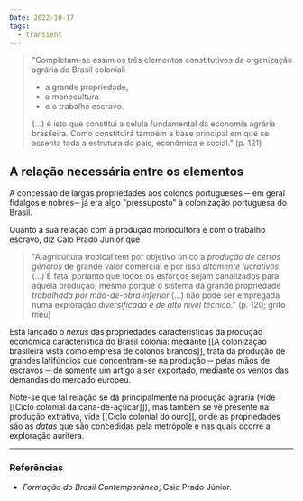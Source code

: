 ```yaml
---
Date: 2022-10-17
tags:
  - transient
---
```

> "Completam-se assim os três elementos constitutivos da organização agrária do Brasil colonial:
> - a grande propriedade,
> - a monocultura
> - e o trabalho escravo.
> 
> (...) é isto que constitui a célula fundamental da economia agrária brasileira. Como constituirá também a base principal em que se assenta toda a estrutura do país, econômica e social." (p. 121)

## A relação necessária entre os elementos
A concessão de largas propriedades aos colonos portugueses ─ em geral fidalgos e nobres─ já era algo "pressuposto" à colonização portuguesa do Brasil.

Quanto a sua relação com a produção monocultora e com o trabalho escravo, diz Caio Prado Junior que

> "A agricultura tropical tem por objetivo único a *produção de certos gêneros* de grande valor comercial e por isso *altamente lucrativos*. 
> (...) É fatal portanto que todos os esforços sejam canalizados para aquela produção; mesmo porque o sistema da grande propriedade *trabalhada por mão-de-obra inferior* (...) não pode ser empregada numa exploração *diversificada e de alto nível técnico*." (p. 120; grifo meu)

Está lançado o *nexus* das propriedades características da produção econômica característica do Brasil colônia: mediante [[A colonização brasileira vista como empresa de colonos brancos]], trata da produção de grandes latifúndios que concentram-se na produção ─ pelas mãos de escravos ─ de somente um artigo a ser exportado, mediante os ventos das demandas do mercado europeu.

Note-se que tal relação se dá principalmente na produção agrária (vide [[Ciclo colonial da cana-de-açúcar]]), mas também se vê presente na produção extrativa, vide [[Ciclo colonial do ouro]], onde as propriedades são as *datas* que são concedidas pela metrópole e nas quais ocorre a exploração aurífera.

---
### Referências
- *Formação do Brasil Contemporâneo*, Caio Prado Júnior.